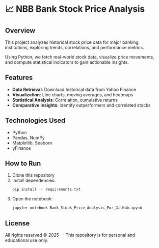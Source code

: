 # 📈 NBB Bank Stock Price Analysis

## Overview
This project analyzes historical stock price data for major banking institutions, exploring trends, correlations, and performance metrics.

Using Python, we fetch real-world stock data, visualize price movements, and compute statistical indicators to gain actionable insights.

## Features
- **Data Retrieval**: Download historical data from Yahoo Finance
- **Visualization**: Line charts, moving averages, and heatmaps
- **Statistical Analysis**: Correlation, cumulative returns
- **Comparative Insights**: Identify outperformers and correlated stocks

## Technologies Used
- Python
- Pandas, NumPy
- Matplotlib, Seaborn
- yFinance

## How to Run
1. Clone this repository
2. Install dependencies:  
   ```bash
   pip install -r requirements.txt
   ```
3. Open the notebook:  
   ```bash
   jupyter notebook Bank_Stock_Price_Analysis_For_GitHub.ipynb
   ```

## License
All rights reserved © 2025 — This repository is for personal and educational use only.
